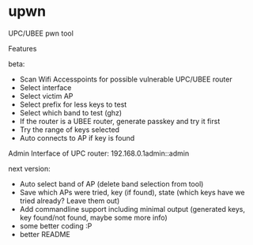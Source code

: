 # upwn
UPC/UBEE pwn tool

Features

beta:
- Scan Wifi Accesspoints for possible vulnerable UPC/UBEE router
- Select interface
- Select victim AP
- Select prefix for less keys to test
- Select which band to test (ghz)
- If the router is a UBEE router, generate passkey and try it first
- Try the range of keys selected
- Auto connects to AP if key is found

Admin Interface of UPC router:
192.168.0.1admin::admin


next version:
- Auto select band of AP (delete band selection from tool)
- Save which APs were tried, key (if found), state (which keys have we tried already? Leave them out)
- Add commandline support including minimal output (generated keys, key found/not found, maybe some more info)
- some better coding :P
- better README

